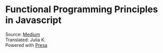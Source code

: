 # Functional Programming Principles in Javascript

Source: [Medium](https://medium.freecodecamp.org/functional-programming-principles-in-javascript-1b8fc6c3563f)
<br>
Translated: Julia K.
<br>
Powered with [Presa ](https://github.com/molefrog/presa)
